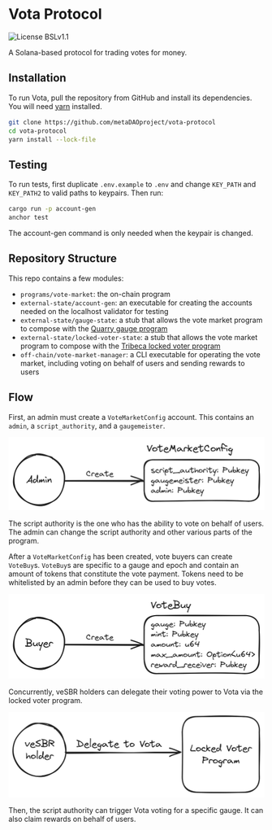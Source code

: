 # Vota Protocol

![License BSLv1.1](https://img.shields.io/badge/License-BSLv1.1-lightgray.svg)

A Solana-based protocol for trading votes for money.

## Installation

To run Vota, pull the repository from GitHub and install its dependencies. 
You will need [yarn](https://classic.yarnpkg.com/en/docs/install/) installed.

```bash
git clone https://github.com/metaDAOproject/vota-protocol
cd vota-protocol
yarn install --lock-file
```

## Testing

To run tests, first duplicate `.env.example` to `.env` and change `KEY_PATH` and `KEY_PATH2`
to valid paths to keypairs. Then run:

```bash
cargo run -p account-gen
anchor test 
```

The account-gen command is only needed when the keypair is changed.

## Repository Structure

This repo contains a few modules:
- `programs/vote-market`: the on-chain program
- `external-state/account-gen`: an executable for creating the accounts needed on the localhost
validator for testing
- `external-state/gauge-state`: a stub that allows the vote market program to
compose with the [Quarry gauge program](https://github.com/QuarryProtocol/gauge)
- `external-state/locked-voter-state`: a stub that allows the vote market program
to compose with the [Tribeca locked voter program](https://github.com/TribecaHQ/tribeca/tree/master/programs/locked-voter)
- `off-chain/vote-market-manager`: a CLI executable for operating the vote market,
including voting on behalf of users and sending rewards to users

## Flow

First, an admin must create a `VoteMarketConfig` account. This contains an `admin`, a 
`script_authority`, and a `gaugemeister`.

![admin create config](./design/create-config.png)

The script authority is the one who has the ability to vote on behalf of users. The admin
can change the script authority and other various parts of the program.

After a `VoteMarketConfig` has been created, vote buyers can create `VoteBuy`s. `VoteBuy`s are
specific to a gauge and epoch and contain an amount of tokens that constitute the vote payment.
Tokens need to be whitelisted by an admin before they can be used to buy votes.

![create vote buy](./design/create-vote-buy.png)

Concurrently, veSBR holders can delegate their voting power to Vota via the locked voter program.

![delegate](./design/delegate-transaction.png)

Then, the script authority can trigger Vota voting for a specific gauge. It can also claim rewards
on behalf of users.

